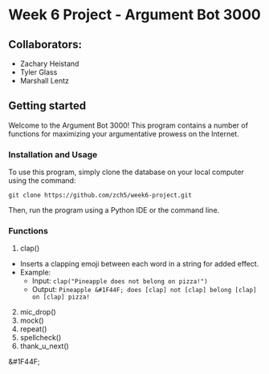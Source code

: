 # Week 6 Project - Argument Bot 3000

## Collaborators:

* Zachary Heistand
* Tyler Glass
* Marshall Lentz

## Getting started

Welcome to the Argument Bot 3000! This program contains a number of functions for maximizing your argumentative prowess on the Internet.

### Installation and Usage

To use this program, simply clone the database on your local computer using the command:

`git clone https://github.com/zch5/week6-project.git`

Then, run the program using a Python IDE or the command line.

### Functions

1. clap()
  * Inserts a clapping emoji between each word in a string for added effect.
  * Example:
    * Input: `clap("Pineapple does not belong on pizza!")`
    * Output: `Pineapple &#1F44F; does [clap] not [clap] belong [clap] on [clap] pizza!`
2. mic_drop()
3. mock()
4. repeat()
5. spellcheck()
6. thank_u_next()

&#1F44F;
